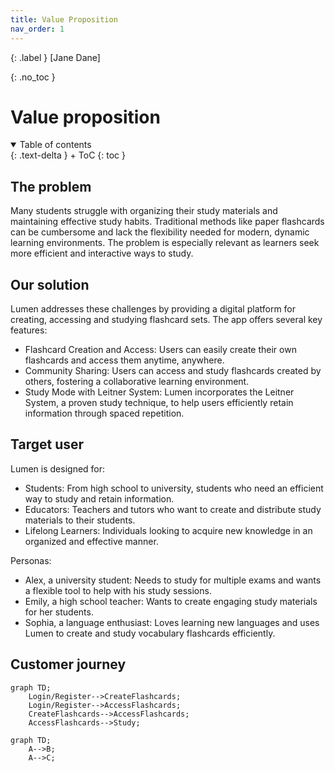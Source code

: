 ```yaml
---
title: Value Proposition
nav_order: 1
---
```


{: .label }
[Jane Dane]

{: .no_toc }
# Value proposition

<details open markdown="block">
{: .text-delta }
<summary>Table of contents</summary>
+ ToC
{: toc }
</details>

## The problem

Many students struggle with organizing their study materials and maintaining effective study habits. Traditional methods like paper flashcards can be cumbersome and lack the flexibility needed for modern, dynamic learning environments. The problem is especially relevant as learners seek more efficient and interactive ways to study.

## Our solution

Lumen addresses these challenges by providing a digital platform for creating, accessing and studying flashcard sets. The app offers several key features:

- Flashcard Creation and Access: Users can easily create their own flashcards and access them anytime, anywhere.
- Community Sharing: Users can access and study flashcards created by others, fostering a collaborative learning environment.
- Study Mode with Leitner System: Lumen incorporates the Leitner System, a proven study technique, to help users efficiently retain information through spaced repetition.

## Target user

Lumen is designed for:

- Students: From high school to university, students who need an efficient way to study and retain information.
- Educators: Teachers and tutors who want to create and distribute study materials to their students.
- Lifelong Learners: Individuals looking to acquire new knowledge in an organized and effective manner.

Personas:

- Alex, a university student: Needs to study for multiple exams and wants a flexible tool to help with his study sessions.
- Emily, a high school teacher: Wants to create engaging study materials for her students.
- Sophia, a language enthusiast: Loves learning new languages and uses Lumen to create and study vocabulary flashcards efficiently.

## Customer journey

```mermaid
graph TD;
    Login/Register-->CreateFlashcards;
    Login/Register-->AccessFlashcards;
    CreateFlashcards-->AccessFlashcards;
    AccessFlashcards-->Study;
```

```mermaid
graph TD;
    A-->B;
    A-->C;
```